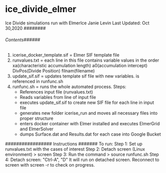 # ice_divide_elmer
Ice Divide simulations run with ElmerIce
Janie Levin
Last Updated: Oct 30,2020
########
###### Contents######


1. icerise_docker_template.sif = Elmer SIF template file  
2. runvalues.txt = each line in this file contains variable values in the order 
	xa(characteristic accumulation length) a0(accumulation intercept) DivPos(Divide Position) filnam(filename)
3. update_sif.sif = updates template sif file with new variables. is referenced in runfunc.sh
4. runfunc.sh = runs the whole automated process. Steps:
	- References input file (runvalues.txt)
	- Reads variables from line of input file 
	- executes update_sif.sif to create new SIF file for each line in input file 
	- generates new folder icerise_run and moves all necessary files into proper structure 
	- enters docker container with Elmer installed and executes ElmerGrid and ElmerSolver 
	- dumps Surface.dat and Results.dat for each case into Google Bucket 

################# Instructions #######
To run: 
Step 1: Set up runvalues.txt with the cases of interest
Step 2: Detach screen (Linux environment)
	> screen
Step 3: Run the command 
	> source runfunc.sh 
Step 4: Detach screen: "Ctrl-A", "D"
It will run on detached screen. Reconnect to screen with screen -r to check on progress.
